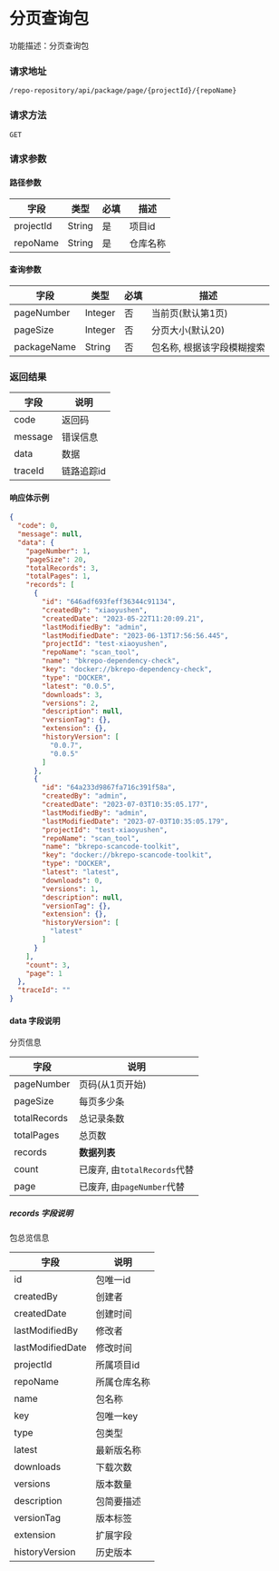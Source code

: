 # 分页查询包

功能描述：分页查询包

### 请求地址

```
/repo-repository/api/package/page/{projectId}/{repoName}
```

### 请求方法

`GET`

### 请求参数

#### 路径参数

| 字段        | 类型     | 必填  | 描述   |
|-----------|--------|-----|------|
| projectId | String | 是   | 项目id |
| repoName  | String | 是   | 仓库名称 |

#### 查询参数

| 字段          | 类型      | 必填  | 描述             |
|-------------|---------|-----|----------------|
| pageNumber  | Integer | 否   | 当前页(默认第1页)     |
| pageSize    | Integer | 否   | 分页大小(默认20)     |
| packageName | String  | 否   | 包名称, 根据该字段模糊搜索 |

### 返回结果

| 字段      | 说明     |
|---------|--------|
| code    | 返回码    |
| message | 错误信息   |
| data    | 数据     |
| traceId | 链路追踪id |

#### 响应体示例

```json
{
  "code": 0,
  "message": null,
  "data": {
    "pageNumber": 1,
    "pageSize": 20,
    "totalRecords": 3,
    "totalPages": 1,
    "records": [
      {
        "id": "646adf693feff36344c91134",
        "createdBy": "xiaoyushen",
        "createdDate": "2023-05-22T11:20:09.21",
        "lastModifiedBy": "admin",
        "lastModifiedDate": "2023-06-13T17:56:56.445",
        "projectId": "test-xiaoyushen",
        "repoName": "scan_tool",
        "name": "bkrepo-dependency-check",
        "key": "docker://bkrepo-dependency-check",
        "type": "DOCKER",
        "latest": "0.0.5",
        "downloads": 3,
        "versions": 2,
        "description": null,
        "versionTag": {},
        "extension": {},
        "historyVersion": [
          "0.0.7",
          "0.0.5"
        ]
      },
      {
        "id": "64a233d9867fa716c391f58a",
        "createdBy": "admin",
        "createdDate": "2023-07-03T10:35:05.177",
        "lastModifiedBy": "admin",
        "lastModifiedDate": "2023-07-03T10:35:05.179",
        "projectId": "test-xiaoyushen",
        "repoName": "scan_tool",
        "name": "bkrepo-scancode-toolkit",
        "key": "docker://bkrepo-scancode-toolkit",
        "type": "DOCKER",
        "latest": "latest",
        "downloads": 0,
        "versions": 1,
        "description": null,
        "versionTag": {},
        "extension": {},
        "historyVersion": [
          "latest"
        ]
      }
    ],
    "count": 3,
    "page": 1
  },
  "traceId": ""
}
```

#### data 字段说明

分页信息

| 字段           | 说明                     |
|--------------|------------------------|
| pageNumber   | 页码(从1页开始)              |
| pageSize     | 每页多少条                  |
| totalRecords | 总记录条数                  |
| totalPages   | 总页数                    |
| records      | **数据列表**               |
| count        | 已废弃, 由`totalRecords`代替 |
| page         | 已废弃, 由`pageNumber`代替   |

##### records 字段说明

包总览信息

| 字段               | 说明     |
|------------------|--------|
| id               | 包唯一id  |
| createdBy        | 创建者    |
| createdDate      | 创建时间   |
| lastModifiedBy   | 修改者    |
| lastModifiedDate | 修改时间   |
| projectId        | 所属项目id |
| repoName         | 所属仓库名称 |
| name             | 包名称    |
| key              | 包唯一key |
| type             | 包类型    |
| latest           | 最新版名称  |
| downloads        | 下载次数   |
| versions         | 版本数量   |
| description      | 包简要描述  |
| versionTag       | 版本标签   |
| extension        | 扩展字段   |
| historyVersion   | 历史版本   |
